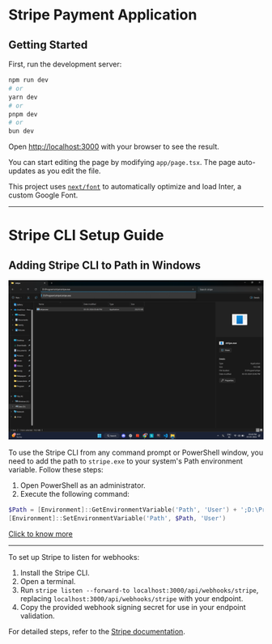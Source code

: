 # Stripe Payment Application


## Getting Started

First, run the development server:

```bash
npm run dev
# or
yarn dev
# or
pnpm dev
# or
bun dev
```

Open [http://localhost:3000](http://localhost:3000) with your browser to see the result.

You can start editing the page by modifying `app/page.tsx`. The page auto-updates as you edit the file.

This project uses [`next/font`](https://nextjs.org/docs/basic-features/font-optimization) to automatically optimize and load Inter, a custom Google Font.


---

# Stripe CLI Setup Guide

## Adding Stripe CLI to Path in Windows

![Demo](./public/images/image-1.png)

To use the Stripe CLI from any command prompt or PowerShell window, you need to add the path to `stripe.exe` to your system's Path environment variable. Follow these steps:

1. Open PowerShell as an administrator.
2. Execute the following command:


```powershell
$Path = [Environment]::GetEnvironmentVariable('Path', 'User') + ';D:\Program\stripe'
[Environment]::SetEnvironmentVariable('Path', $Path, 'User')
```

[Click to know more](https://docs.stripe.com/stripe-cli)

---

To set up Stripe to listen for webhooks:

1. Install the Stripe CLI.
2. Open a terminal.
3. Run `stripe listen --forward-to localhost:3000/api/webhooks/stripe`, replacing `localhost:3000/api/webhooks/stripe` with your endpoint.
4. Copy the provided webhook signing secret for use in your endpoint validation.

For detailed steps, refer to the [Stripe documentation](https://stripe.com/docs/webhooks).
